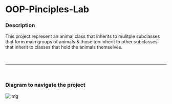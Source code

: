 # OOP-Pinciples-Lab

### Description

This project represent an animal class that inherits to mulitple subclasses that form main groups of animals & those too inherit to other subclasses that inherit to classes that hold the animals themselves.  

<br><hr><br>

### Diagram to navigate the project
![img](https://user-images.githubusercontent.com/70282602/161405322-282cd78f-e81e-497a-98f2-ac7eac6a0a79.png)



